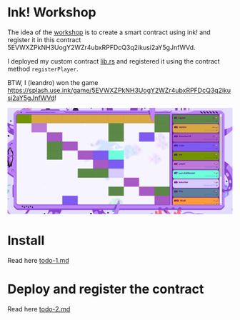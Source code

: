 # Ink! Workshop

The idea of the [workshop](https://www.eventbrite.com/e/workshop-de-ink-h-bulgarini-r-rius-y-p-corrado-polkadot-side-event-3-tickets-532332459717?utm_source=eventbrite&utm_medium=email&utm_campaign=reminder_attendees_48hour_email&utm_term=eventname&ref=eemaileventremind) is to create a smart contract using ink! and register it in this contract 5EVWXZPkNH3UogY2WZr4ubxRPFDcQ3q2ikusi2aY5gJnfWVd. 

I deployed my custom contract [lib.rs](lib.rs) and registered it using the contract method `registerPlayer`. 

BTW, I (leandro) won the game https://splash.use.ink/game/5EVWXZPkNH3UogY2WZr4ubxRPFDcQ3q2ikusi2aY5gJnfWVd!

![.images/winner.png](.images/winner.png)

# Install

Read here [todo-1.md](todo-1.md)

# Deploy and register the contract

Read here [todo-2.md](todo-2.md)
